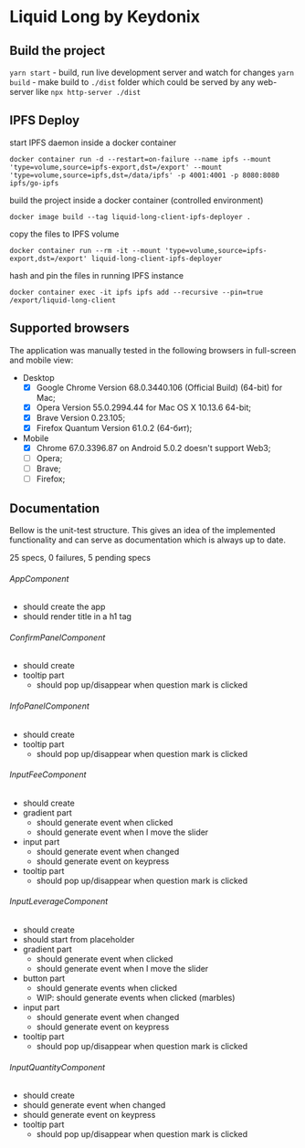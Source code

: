 # Liquid Long by Keydonix

## Build the project

`yarn start` - build, run live development server and watch for changes
`yarn build` - make build to `./dist` folder which could be served by any web-server like `npx http-server ./dist`

## IPFS Deploy
start IPFS daemon inside a docker container
```
docker container run -d --restart=on-failure --name ipfs --mount 'type=volume,source=ipfs-export,dst=/export' --mount 'type=volume,source=ipfs,dst=/data/ipfs' -p 4001:4001 -p 8080:8080 ipfs/go-ipfs
```
build the project inside a docker container (controlled environment)
```
docker image build --tag liquid-long-client-ipfs-deployer .
```
copy the files to IPFS volume
```
docker container run --rm -it --mount 'type=volume,source=ipfs-export,dst=/export' liquid-long-client-ipfs-deployer
```
hash and pin the files in running IPFS instance
```
docker container exec -it ipfs ipfs add --recursive --pin=true /export/liquid-long-client
```

## Supported browsers

The application was manually tested in the following browsers in full-screen and mobile view:
- Desktop
  - [x] Google Chrome Version 68.0.3440.106 (Official Build) (64-bit) for Mac;
  - [x] Opera Version 55.0.2994.44 for Mac OS X 10.13.6 64-bit;
  - [x] Brave Version 0.23.105;
  - [x] Firefox Quantum Version 61.0.2 (64-бит);
- Mobile
  - [x] Chrome 67.0.3396.87 on Android 5.0.2 doesn't support Web3;
  - [ ] Opera;
  - [ ] Brave;
  - [ ] Firefox;

## Documentation

Bellow is the unit-test structure.
This gives an idea of the implemented functionality
and can serve as documentation which is always up to date.

25 specs, 0 failures, 5 pending specs

###### AppComponent
- should create the app
- should render title in a h1 tag
###### ConfirmPanelComponent
- should create
- tooltip part
  - should pop up/disappear when question mark is clicked
###### InfoPanelComponent
- should create
- tooltip part
  - should pop up/disappear when question mark is clicked
###### InputFeeComponent
- should create
- gradient part
  - should generate event when clicked
  - should generate event when I move the slider
- input part
  - should generate event when changed
  - should generate event on keypress
- tooltip part
  - should pop up/disappear when question mark is clicked
###### InputLeverageComponent
- should create
- should start from placeholder
- gradient part
  - should generate event when clicked
  - should generate event when I move the slider
- button part
  - should generate events when clicked
  - WIP: should generate events when clicked (marbles)
- input part
  - should generate event when changed
  - should generate event on keypress
- tooltip part
  - should pop up/disappear when question mark is clicked
###### InputQuantityComponent
- should create
- should generate event when changed
- should generate event on keypress
- tooltip part
  - should pop up/disappear when question mark is clicked
